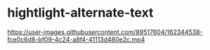 # hightlight-alternate-text


https://user-images.githubusercontent.com/89517604/162344538-fce0c6d8-bf09-4c24-a8f4-41113d480e2c.mp4


